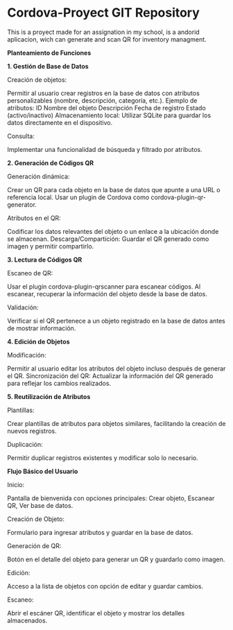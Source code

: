 # Cordova-Proyect GIT Repository 
This is a proyect made for an assignation in my school, is a andorid aplicacion, wich can generate and scan QR for inventory managment.

**Planteamiento de Funciones**

**1. Gestión de Base de Datos**
   
  Creación de objetos:
  
   Permitir al usuario crear registros en la base de datos con atributos personalizables (nombre, descripción, categoría, etc.).
   Ejemplo de atributos:
     ID
     Nombre del objeto
     Descripción
     Fecha de registro
     Estado (activo/inactivo)
   Almacenamiento local: Utilizar SQLite para guardar los datos directamente en el dispositivo.
      
  Consulta:
  
   Implementar una funcionalidad de búsqueda y filtrado por atributos.

**2. Generación de Códigos QR**

  Generación dinámica:
  
   Crear un QR para cada objeto en la base de datos que apunte a una URL o referencia local.
   Usar un plugin de Cordova como cordova-plugin-qr-generator.
   
  Atributos en el QR:
  
   Codificar los datos relevantes del objeto o un enlace a la ubicación donde se almacenan.
   Descarga/Compartición: Guardar el QR generado como imagen y permitir compartirlo.
  
**3. Lectura de Códigos QR**
   
  Escaneo de QR:
  
   Usar el plugin cordova-plugin-qrscanner para escanear códigos.
   Al escanear, recuperar la información del objeto desde la base de datos.
      
  Validación:
  
   Verificar si el QR pertenece a un objeto registrado en la base de datos antes de mostrar información.
  
**4. Edición de Objetos**
   
  Modificación:
  
   Permitir al usuario editar los atributos del objeto incluso después de generar el QR.
   Sincronización del QR:
   Actualizar la información del QR generado para reflejar los cambios realizados.
  
**5. Reutilización de Atributos**
    
  Plantillas:
  
   Crear plantillas de atributos para objetos similares, facilitando la creación de nuevos registros.
   
Duplicación:   
   
   Permitir duplicar registros existentes y modificar solo lo necesario.




**Flujo Básico del Usuario**

Inicio:

   Pantalla de bienvenida con opciones principales: Crear objeto, Escanear QR, Ver base de datos.
    
  Creación de Objeto:
  
   Formulario para ingresar atributos y guardar en la base de datos.
    
  Generación de QR:
  
   Botón en el detalle del objeto para generar un QR y guardarlo como imagen.
    
  Edición:
  
   Acceso a la lista de objetos con opción de editar y guardar cambios.
    
  Escaneo:
  
   Abrir el escáner QR, identificar el objeto y mostrar los detalles almacenados.
    

